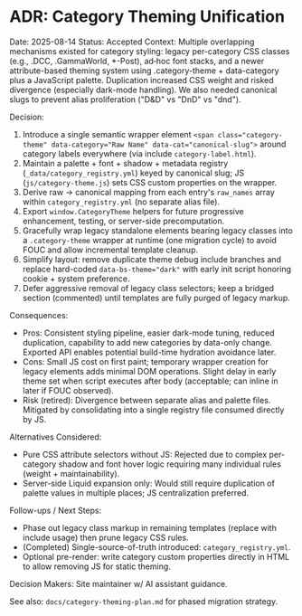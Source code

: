 # ADR: Category Theming Unification

Date: 2025-08-14
Status: Accepted
Context: Multiple overlapping mechanisms existed for category styling: legacy per-category CSS classes (e.g., .DCC, .GammaWorld, *-Post), ad‑hoc font stacks, and a newer attribute-based theming system using .category-theme + data-category plus a JavaScript palette. Duplication increased CSS weight and risked divergence (especially dark-mode handling). We also needed canonical slugs to prevent alias proliferation ("D&D" vs "DnD" vs "dnd").

Decision:

1. Introduce a single semantic wrapper element `<span class="category-theme" data-category="Raw Name" data-cat="canonical-slug">` around category labels everywhere (via include `category-label.html`).
2. Maintain a palette + font + shadow + metadata registry (`_data/category_registry.yml`) keyed by canonical slug; JS (`js/category-theme.js`) sets CSS custom properties on the wrapper.
3. Derive raw → canonical mapping from each entry's `raw_names` array within `category_registry.yml` (no separate alias file).
4. Export `window.CategoryTheme` helpers for future progressive enhancement, testing, or server-side precomputation.
5. Gracefully wrap legacy standalone elements bearing legacy classes into a `.category-theme` wrapper at runtime (one migration cycle) to avoid FOUC and allow incremental template cleanup.
6. Simplify layout: remove duplicate theme debug include branches and replace hard-coded `data-bs-theme="dark"` with early init script honoring cookie + system preference.
7. Defer aggressive removal of legacy class selectors; keep a bridged section (commented) until templates are fully purged of legacy markup.

Consequences:

- Pros: Consistent styling pipeline, easier dark-mode tuning, reduced duplication, capability to add new categories by data-only change. Exported API enables potential build-time hydration avoidance later.
- Cons: Small JS cost on first paint; temporary wrapper creation for legacy elements adds minimal DOM operations. Slight delay in early theme set when script executes after body (acceptable; can inline in <head> later if FOUC observed).
- Risk (retired): Divergence between separate alias and palette files. Mitigated by consolidating into a single registry file consumed directly by JS.

Alternatives Considered:

- Pure CSS attribute selectors without JS: Rejected due to complex per-category shadow and font hover logic requiring many individual rules (weight + maintainability).
- Server-side Liquid expansion only: Would still require duplication of palette values in multiple places; JS centralization preferred.

Follow-ups / Next Steps:

- Phase out legacy class markup in remaining templates (replace with include usage) then prune legacy CSS rules.
- (Completed) Single-source-of-truth introduced: `category_registry.yml`.
- Optional pre-render: write category custom properties directly in HTML to allow removing JS for static theming.

Decision Makers: Site maintainer w/ AI assistant guidance.

See also: `docs/category-theming-plan.md` for phased migration strategy.
